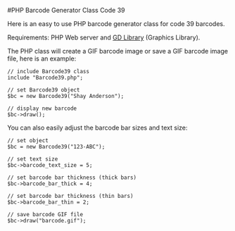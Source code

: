 #PHP Barcode Generator Class Code 39

Here is an easy to use PHP barcode generator class for code 39 barcodes.


Requirements: PHP Web server and [GD Library](http://php.net/manual/en/book.image.php) (Graphics Library). 


The PHP class will create a GIF barcode image or save a GIF barcode image file, here is an example:

    // include Barcode39 class 
    include "Barcode39.php"; 
    
    // set Barcode39 object 
    $bc = new Barcode39("Shay Anderson"); 
    
    // display new barcode 
    $bc->draw();


You can also easily adjust the barcode bar sizes and text size:

    // set object 
    $bc = new Barcode39("123-ABC"); 
    
    // set text size 
    $bc->barcode_text_size = 5; 
    
    // set barcode bar thickness (thick bars) 
    $bc->barcode_bar_thick = 4; 
    
    // set barcode bar thickness (thin bars) 
    $bc->barcode_bar_thin = 2; 
    
    // save barcode GIF file 
    $bc->draw("barcode.gif");